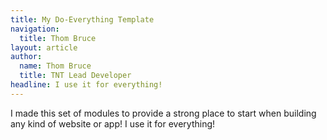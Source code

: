 ```yaml
---
title: My Do-Everything Template
navigation:
  title: Thom Bruce
layout: article
author:
  name: Thom Bruce
  title: TNT Lead Developer
headline: I use it for everything!
---
```


I made this set of modules to provide a strong place to start when building any kind of website or app! I use it for everything!
